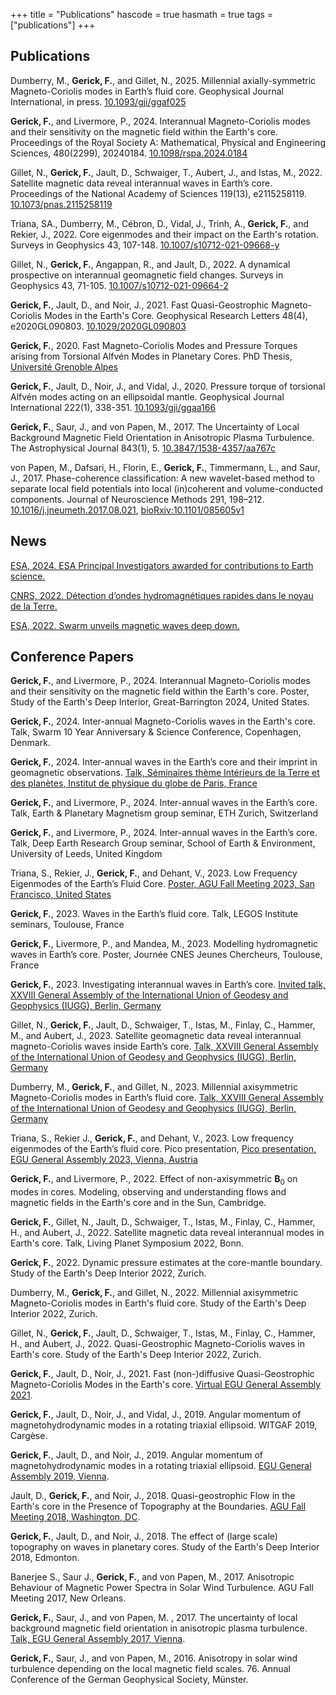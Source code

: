 +++
title = "Publications"
hascode = true
hasmath = true
tags = ["publications"]
+++

## Publications 

Dumberry, M., **Gerick, F.**, and Gillet, N., 2025. Millennial axially-symmetric Magneto-Coriolis modes in Earth’s fluid core. Geophysical Journal International, in press. [10.1093/gji/ggaf025](https://doi.org/10.1093/gji/ggaf025)

**Gerick, F.**, and Livermore, P., 2024. Interannual Magneto-Coriolis modes and their sensitivity on the magnetic field within the Earth's core. Proceedings of the Royal Society A: Mathematical, Physical and Engineering Sciences, 480(2299), 20240184. [10.1098/rspa.2024.0184](https://doi.org/10.1098/rspa.2024.0184)

Gillet, N., **Gerick, F.**, Jault, D., Schwaiger, T., Aubert, J., and Istas, M., 2022. Satellite magnetic data reveal interannual waves in Earth’s core. Proceedings of the National Academy of Sciences 119(13), e2115258119.
[10.1073/pnas.2115258119](https://doi.org/10.1073/pnas.2115258119)

Triana, SA., Dumberry, M., Cébron, D., Vidal, J., Trinh, A., **Gerick, F.**, and Rekier, J., 2022. Core eigenmodes and their impact on the Earth's rotation. Surveys in Geophysics 43, 107-148. [10.1007/s10712-021-09668-y](https://doi.org/10.1007/s10712-021-09668-y)

Gillet, N., **Gerick, F.**, Angappan, R., and Jault, D., 2022. A dynamical prospective on interannual geomagnetic field changes. Surveys in Geophysics 43, 71-105.
[10.1007/s10712-021-09664-2](https://doi.org/10.1007/s10712-021-09664-2)

**Gerick, F.**, Jault, D., and Noir, J., 2021. Fast Quasi-Geostrophic Magneto-Coriolis Modes in the Earth's Core. Geophysical Research Letters 48(4), e2020GL090803. [10.1029/2020GL090803](https://onlinelibrary.wiley.com/share/author/F3CGBRZKEPY6MTJAETQW?target=10.1029/2020GL090803)

**Gerick, F.**, 2020. Fast Magneto-Coriolis Modes and Pressure Torques arising from Torsional Alfvén Modes in Planetary Cores. PhD Thesis, [Université Grenoble Alpes](https://www.theses.fr/2020GRALU027)

**Gerick, F.**, Jault, D., Noir, J., and Vidal, J., 2020. Pressure torque of torsional Alfvén modes acting on an ellipsoidal mantle. Geophysical Journal International 222(1), 338-351. [10.1093/gji/ggaa166](https://academic.oup.com/gji/advance-article/doi/10.1093/gji/ggaa166/5820227?guestAccessKey=32c231aa-1d10-44d9-901a-02eb871d510b)

**Gerick, F.**, Saur, J., and von Papen, M., 2017. The Uncertainty of Local Background Magnetic Field Orientation in Anisotropic Plasma Turbulence. The Astrophysical Journal 843(1), 5. [10.3847/1538-4357/aa767c](https://doi.org/10.3847/1538-4357/aa767c)

von Papen, M., Dafsari, H., Florin, E., **Gerick, F.**, Timmermann, L., and Saur, J., 2017. Phase-coherence classification: A new wavelet-based method to separate local field potentials into local (in)coherent and volume-conducted components. Journal of Neuroscience Methods 291, 198–212. [10.1016/j.jneumeth.2017.08.021](https://doi.org/10.1016/j.jneumeth.2017.08.021), [bioRxiv:10.1101/085605v1](https://www.biorxiv.org/content/10.1101/085605v1)


## News

[ESA, 2024. ESA Principal Investigators awarded for contributions to Earth science.](https://eo4society.esa.int/2024/09/26/esa-principal-investigators-awarded-for-contributions-to-earth-science/)

[CNRS, 2022. Détection d’ondes hydromagnétiques rapides dans le noyau de la Terre.](https://www.insu.cnrs.fr/fr/cnrsinfo/detection-dondes-hydromagnetiques-rapides-dans-le-noyau-de-la-terre)

[ESA, 2022. Swarm unveils magnetic waves deep down.](https://www.esa.int/Applications/Observing_the_Earth/FutureEO/Swarm/Swarm_unveils_magnetic_waves_deep_down)


## Conference Papers

**Gerick, F.**, and Livermore, P., 2024. Interannual Magneto-Coriolis modes and their sensitivity on the magnetic field within the Earth's core. Poster, Study of the Earth's Deep Interior, Great-Barrington 2024, United States.

**Gerick, F.**, 2024. Inter-annual Magneto-Coriolis waves in the Earth's core. Talk, Swarm 10 Year Anniversary & Science Conference, Copenhagen, Denmark.

**Gerick, F.**, 2024. Inter-annual waves in the Earth’s core and their imprint in geomagnetic observations. [Talk, Séminaires thème Intérieurs de la Terre et des planètes, Institut de physique du globe de Paris, France](https://www.ipgp.fr/actus-et-agenda/agenda/seminaires/a-venir-7/)

**Gerick, F.**, and Livermore, P., 2024. Inter-annual waves in the Earth’s core. Talk, Earth & Planetary Magnetism group seminar, ETH Zurich, Switzerland

**Gerick, F.**, and Livermore, P., 2024. Inter-annual waves in the Earth’s core. Talk, Deep Earth Research Group seminar, School of Earth & Environment, University of Leeds, United Kingdom

Triana, S., Rekier, J., **Gerick, F.**, and Dehant, V., 2023. Low Frequency Eigenmodes of the Earth’s Fluid Core. [Poster, AGU Fall Meeting 2023, San Francisco, United States](https://agu.confex.com/agu/fm23/meetingapp.cgi/Paper/1362706)

**Gerick, F.**, 2023. Waves in the Earth’s fluid core. Talk, LEGOS Institute seminars, Toulouse, France

**Gerick, F.**, Livermore, P., and Mandea, M., 2023. Modelling hydromagnetic waves in Earth’s core. Poster, Journée CNES Jeunes Chercheurs, Toulouse, France

**Gerick, F.**, 2023. Investigating interannual waves in Earth’s core. [Invited talk, XXVIII General Assembly of the International Union of Geodesy and Geophysics (IUGG), Berlin, Germany](https://doi.org/10.57757/IUGG23-0337)

Gillet, N., **Gerick, F.**, Jault, D., Schwaiger, T., Istas, M., Finlay, C., Hammer, M., and Aubert, J., 2023. Satellite geomagnetic data reveal interannual magneto-Coriolis waves inside Earth’s core. [Talk, XXVIII General Assembly of the International Union of Geodesy and Geophysics (IUGG), Berlin, Germany](https://doi.org/10.57757/IUGG23-0506)

Dumberry, M., **Gerick, F.**, and Gillet, N., 2023. Millennial axisymmetric Magneto-Coriolis modes in Earth’s fluid core. [Talk, XXVIII General Assembly of the International Union of Geodesy and Geophysics (IUGG), Berlin, Germany](https://doi.org/10.57757/IUGG23-1909)

Triana, S., Rekier J., **Gerick, F.**, and Dehant, V., 2023. Low frequency eigenmodes of the Earth’s fluid core. Pico presentation, [Pico presentation, EGU General Assembly 2023, Vienna, Austria](https://doi.org/10.5194/egusphere-egu23-8209)

**Gerick, F.**, and Livermore, P., 2022. Effect of non-axisymmetric $\mathbf{B}_0$ on modes in cores. Modeling, observing and understanding flows and magnetic fields in the Earth's core and in the Sun, Cambridge.

**Gerick, F.**, Gillet, N., Jault, D., Schwaiger, T., Istas, M., Finlay, C., Hammer, H., and Aubert, J., 2022. Satellite magnetic data reveal interannual modes in Earth's core. Talk, Living Planet Symposium 2022, Bonn.

**Gerick, F.**, 2022. Dynamic pressure estimates at the core-mantle boundary. Study of the Earth's Deep Interior 2022, Zurich.

Dumberry, M., **Gerick, F.**, and Gillet, N., 2022. Millennial axisymmetric Magneto-Coriolis modes in Earth's fluid core. Study of the Earth's Deep Interior 2022, Zurich.

Gillet, N., **Gerick, F.**,  Jault, D., Schwaiger, T., Istas, M., Finlay, C., Hammer, H., and Aubert, J., 2022. Quasi-Geostrophic Magneto-Coriolis waves in Earth's core. Study of the Earth's Deep Interior 2022, Zurich.

**Gerick, F.**, Jault, D., Noir, J., 2021. Fast (non-)diffusive Quasi-Geostrophic Magneto-Coriolis Modes in the Earth's core. [Virtual EGU General Assembly 2021](https://meetingorganizer.copernicus.org/EGU21/EGU21-2176.html).

**Gerick, F.**, Jault, D., Noir, J., and Vidal, J., 2019. Angular momentum of magnetohydrodynamic modes in a rotating triaxial ellipsoid. WITGAF 2019, Cargèse.

**Gerick, F.**, Jault, D., and Noir, J., 2019. Angular momentum of magnetohydrodynamic modes in a rotating triaxial ellipsoid. [EGU General Assembly 2019, Vienna](https://meetingorganizer.copernicus.org/EGU2019/EGU2019-7809.pdf).

Jault, D., **Gerick, F.**, and Noir, J., 2018. Quasi-geostrophic Flow in the Earth's core in the Presence of Topography at the Boundaries. [AGU Fall Meeting 2018, Washington, DC](https://ui.adsabs.harvard.edu/abs/2018AGUFMDI21B0010J/abstract).

**Gerick, F.**, Jault, D., and Noir, J., 2018. The effect of (large scale) topography on waves in planetary cores. Study of the Earth's Deep Interior 2018, Edmonton.

Banerjee S., Saur J., **Gerick, F.**, and von Papen, M., 2017. Anisotropic Behaviour of Magnetic Power Spectra in Solar Wind Turbulence. AGU Fall Meeting 2017, New Orleans.

**Gerick, F.**, Saur, J., and von Papen, M. , 2017. The uncertainty of local background magnetic field orientation in anisotropic plasma turbulence. [Talk, EGU General Assembly 2017, Vienna](https://meetingorganizer.copernicus.org/EGU2017/EGU2017-12498.pdf).

**Gerick, F.**, Saur, J., and von Papen, M., 2016. Anisotropy in solar wind turbulence depending on the local magnetic field scales. 76. Annual Conference of the German Geophysical Society, Münster.
